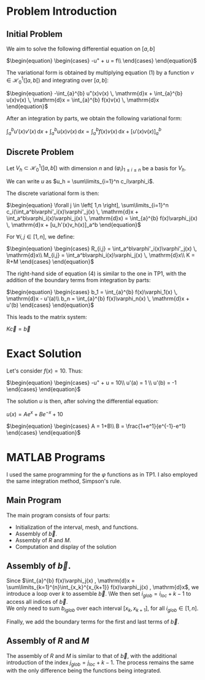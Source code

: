 # Problem Introduction

## Initial Problem

We aim to solve the following differential equation on $\left[a,b\right]$

$\begin{equation} \begin{cases} -u" + u = f\\ \end{cases} \end{equation}$

The variational form is obtained by multiplying equation (1) by a function $v \in \mathcal{H}_0^1(\left]a,b\right[)$ and integrating over $\left[a,b\right]$:

$\begin{equation} -\int_{a}^{b} u"(x)v(x) \, \mathrm{d}x + \int_{a}^{b} u(x)v(x) \, \mathrm{d}x = \int_{a}^{b} f(x)v(x) \, \mathrm{d}x \end{equation}$

After an integration by parts, we obtain the following variational form:

$\begin{equation} \int_{a}^{b} u'(x)v'(x) \, \mathrm{d}x + \int_{a}^{b} u(x)v(x) \, \mathrm{d}x = \int_{a}^{b} f(x)v(x) \, \mathrm{d}x + [u'(x)v(x)]_a^b \end{equation}$

## Discrete Problem

Let $V_h \subset \mathcal{H}_0^1(\left]a,b\right[)$ with dimension $n$ and $(\varphi_i)_{1\leq i\leq n}$ be a basis for $V_h$.

We can write $u$ as $u_h = \sum\limits_{i=1}^n c_i\varphi_i$.

The discrete variational form is then:

$\begin{equation} \forall j \in \left[ 1,n \right], \sum\limits_{i=1}^n c_i(\int_a^b\varphi'_i(x)\varphi'_j(x) \, \mathrm{d}x + \int_a^b\varphi_i(x)\varphi_j(x) \, \mathrm{d}x) = \int_{a}^{b} f(x)\varphi_j(x) \, \mathrm{d}x + [u_h'(x)v_h(x)]_a^b \end{equation}$

For $\forall i,j \in \left[ 1,n \right]$, we define:

$\begin{equation} \begin{cases} R_{i,j} = \int_a^b\varphi'_i(x)\varphi'_j(x) \, \mathrm{d}x\\ M_{i,j} = \int_a^b\varphi_i(x)\varphi_j(x) \, \mathrm{d}x\\ K = R+M \end{cases} \end{equation}$

The right-hand side of equation (4) is similar to the one in TP1, with the addition of the boundary terms from integration by parts:

$\begin{equation} \begin{cases} b_1 = \int_{a}^{b} f(x)\varphi_1(x) \, \mathrm{d}x - u'(a)\\ b_n = \int_{a}^{b} f(x)\varphi_n(x) \, \mathrm{d}x + u'(b) \end{cases} \end{equation}$

This leads to the matrix system:

$\begin{equation} K\vec{c} = \vec{b} \end{equation}$

# Exact Solution

Let's consider $f(x) = 10$. Thus:

$\begin{equation} \begin{cases} -u" + u = 10\\ u'(a) = 1 \\ u'(b) = -1 \end{cases} \end{equation}$

The solution $u$ is then, after solving the differential equation:

$\begin{equation} u(x) = Ae^x + Be^{-x} + 10 \end{equation}$

$\begin{equation} \begin{cases} A = 1+B\\ B = \frac{1+e^1}{e^{-1}-e^1} \end{cases} \end{equation}$

# MATLAB Programs

I used the same programming for the $\varphi$ functions as in TP1. I also employed the same integration method, Simpson's rule.

## Main Program

The main program consists of four parts:

- Initialization of the interval, mesh, and functions.
- Assembly of $\vec{b}$.
- Assembly of $R$ and $M$.
- Computation and display of the solution

## Assembly of $`\vec{b}`$.

Since $\int_{a}^{b} f(x)\varphi_j(x) , \mathrm{d}x = \sum\limits_{k=1}^{n}\int_{x_k}^{x_{k+1}} f(x)\varphi_j(x) , \mathrm{d}x$, we introduce a loop over $k$ to assemble $\vec{b}$. \We then set $i_{glob} = i_{loc}+k-1$ to access all indices of $\vec{b}$.\
We only need to sum $b_{iglob}$ over each interval $\left[x_{k},x_{k+1}\right]$, for all $i_{glob} \in \left[ 1,n \right]$.

Finally, we add the boundary terms for the first and last terms of $\vec{b}$.

## Assembly of $R$ and $M$

The assembly of $R$ and $M$ is similar to that of $\vec{b}$, with the additional introduction of the index $j_{glob} = j_{loc}+k-1$. The process remains the same with the only difference being the functions being integrated.
